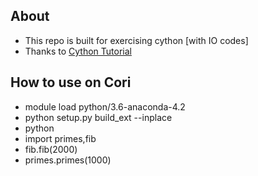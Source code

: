 ## About

  * This repo is built for exercising cython [with IO codes]
  * Thanks to [Cython Tutorial](https://cython.readthedocs.io/en/latest/src/tutorial/cython_tutorial.html)

## How to use on Cori

  * module load python/3.6-anaconda-4.2
  * python setup.py build_ext --inplace
  * python 
  * import primes,fib
  * fib.fib(2000)
  * primes.primes(1000)



